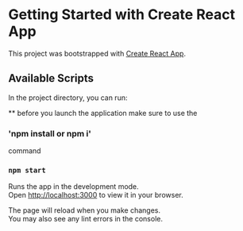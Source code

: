 # Getting Started with Create React App

This project was bootstrapped with [Create React App](https://github.com/facebook/create-react-app).

## Available Scripts

In the project directory, you can run:

** before you launch the application make sure to use the 

### 'npm install or npm i' 

command

### `npm start`

Runs the app in the development mode.\
Open [http://localhost:3000](http://localhost:3000) to view it in your browser.

The page will reload when you make changes.\
You may also see any lint errors in the console.

